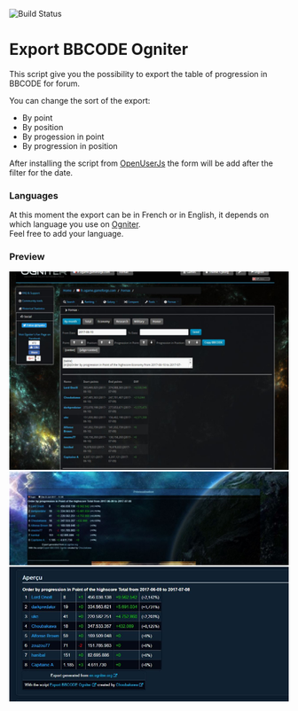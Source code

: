 ![Build Status](https://scrutinizer-ci.com/g/Choubakawa/Export-BBCODE-Ogniter/badges/build.png?b=master)
# Export BBCODE Ogniter 

This script give you the possibility to export the table of progression in BBCODE for forum. 

You can change the sort of the export:
- By point
- By position
- By progession in point
- By progression in position

After installing the script from [OpenUserJs] the form will be add after the filter for the date.

### Languages

At this moment the export can be in French or in English, it depends on which language you use on [Ogniter].  
Feel free to add your language.

### Preview

![Screen_ogniter](/preview/Screen_ogniter.JPG)
![Screen_forum_1](/preview/Screen_export_forumactif.JPG)
![Screen_forum_2](/preview/Screen_export_board_ogame.JPG)

[OpenUserJs]: <https://openuserjs.org/scripts/Choubakawa/Export_BBCODE_Ogniter>
[Ogniter]: <https://en.ogniter.eu/>